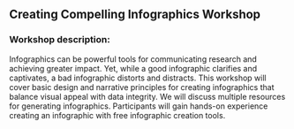 ##  Creating Compelling Infographics Workshop

### Workshop description:

Infographics can be powerful tools for communicating research and achieving greater impact. Yet, while a good infographic clarifies and captivates, a bad infographic distorts and distracts. This workshop will cover basic design and narrative principles for creating infographics that balance visual appeal with data integrity. We will discuss multiple resources for generating infographics. Participants will gain hands-on experience creating an infographic with free infographic creation tools.



